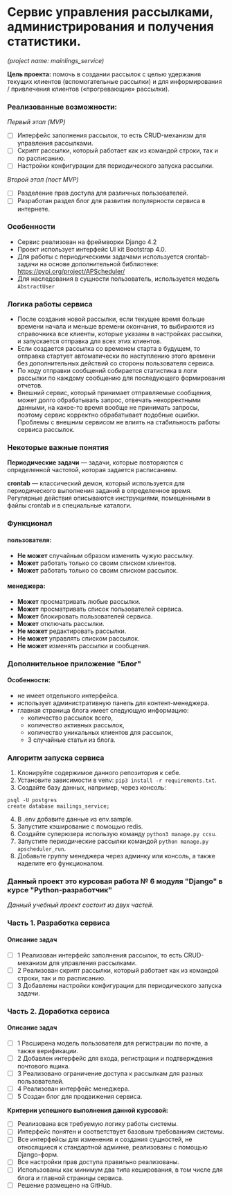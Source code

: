 # **Cервис управления рассылками, администрирования и получения статистики.**
_(project name: mainlings_service)_

**Цель проекта:** помочь в создании рассылок с целью удержания текущих клиентов (вспомогательные рассылки) и 
для информирования / привлечения клиентов («прогревающие» рассылки).


### Реализованные возможности:
_Первый этап (MVP)_
- [ ] Интерфейс заполнения рассылок, то есть CRUD-механизм для управления рассылками.
- [ ] Скрипт рассылки, который работает как из командой строки, так и по расписанию.
- [ ] Настройки конфигурации для периодического запуска рассылки.

_Второй этап (пост MVP)_
- [ ] Разделение прав доступа для различных пользователей.
- [ ] Разработан раздел блог для развития популярности сервиса в интернете.

### Особенности
- Сервис реализован на фреймворки Django 4.2 
- Проект использует интерфейс UI kit Bootstrap 4.0.
- Для работы с периодическими задачами используется crontab-задачи на основе дополнительной библиотеке: 
https://pypi.org/project/APScheduler/
- Для наследования в сущности пользователь, используется модель `AbstractUser`


### Логика работы сервиса
- После создания новой рассылки, если текущее время больше времени начала и меньше времени окончания, то выбираются
из справочника все клиенты, которые указаны в настройках рассылки, и запускается отправка для всех этих клиентов.
- Если создается рассылка со временем старта в будущем, то отправка стартует автоматически по наступлению этого времени 
без дополнительных действий со стороны пользователя сервиса.
- По ходу отправки сообщений собирается статистика в логи рассылки по каждому сообщению для последующего формирования 
отчетов.
- Внешний сервис, который принимает отправляемые сообщения, может долго обрабатывать запрос, отвечать некорректными 
данными, на какое-то время вообще не принимать запросы, поэтому сервис корректно обрабатывает подобные ошибки. 
Проблемы с внешним сервисом не влиять на стабильность работы сервиса рассылок.

### Некоторые важные понятия
**Периодические задачи** — задачи, которые повторяются с определенной частотой, которая задается расписанием.

**crontab** — классический демон, который используется для периодического выполнения заданий в определенное время. 
Регулярные действия описываются инструкциями, помещенными в файлы crontab и в специальные каталоги.

### Функционал
#### пользователя:
* **Не может** случайным образом изменить чужую рассылку.
* **Может** работать только со своим списком клиентов. 
* **Может** работать только со своим списком рассылок.
 
#### менеджера:
* **Может** просматривать любые рассылки.
* **Может** просматривать список пользователей сервиса.
* **Может** блокировать пользователей сервиса.
* **Может** отключать рассылки.
* **Не может** редактировать рассылки.
* **Не может** управлять списком рассылок.
* **Не может** изменять рассылки и сообщения.


### Дополнительное приложение "Блог"
#### Особенности:
- не имеет отдельного интерфейса. 
- использует административную панель для контент-менеджера.
- главная страница блога имеет следующую информацию:
  - количество рассылок всего,
  - количество активных рассылок,
  - количество уникальных клиентов для рассылок,
  - 3 случайные статьи из блога.


### Алгоритм запуска сервиса

1. Клонируйте содержимое данного репозитория к себе. 
2. Установите зависимости в venv: `pip3 install -r requirements.txt`.
3. Создайте базу данных, например, через консоль: 
```
psql -U postgres
create database mailings_service;
```
4. В .env добавите данные из env.sample.
5. Запустите кэширование с помощью redis.
6. Создайте суперюзера использую команду `python3 manage.py ccsu`.
7. Запустите периодические рассылки командой `python manage.py apscheduler_run`.
8. Добавьте группу менеджера через админку или консоль, а также наделите его функционалом.




### Данный проект это курсовая работа № 6 модуля "Django" в курсе "Python-разработчик" 
_Данный учебный проект состоит из двух частей._

### Часть 1. Разработка сервиса
#### Описание задач
- [ ] 1 Реализован интерфейс заполнения рассылок, то есть CRUD-механизм для управления рассылками.
- [ ] 2 Реализован скрипт рассылки, который работает как из командой строки, так и по расписанию.
- [ ] 3 Добавлены настройки конфигурации для периодического запуска задачи.

### Часть 2. Доработка сервиса
#### Описание задач
- [ ] 1 Расширена модель пользователя для регистрации по почте, а также верификации.
- [ ] 2 Добавлен интерфейс для входа, регистрации и подтверждения почтового ящика.
- [ ] 3 Реализовано ограничение доступа к рассылкам для разных пользователей.
- [ ] 4 Реализован интерфейс менеджера.
- [ ] 5 Создан блог для продвижения сервиса.

**Критерии успешного выполнения данной курсовой:**
- [ ] Реализована вся требуемую логику работы системы.
- [ ] Интерфейс понятен и соответствует базовым требованиям системы.
- [ ] Все интерфейсы для изменения и создания сущностей, не относящиеся к стандартной админке, реализованы с помощью 
Django-форм.
- [ ] Все настройки прав доступа правильно реализованы.
- [ ] Использованы как минимум два типа кеширования, в том числе для блога и главной страницы сервиса.
- [ ] Решение размещено на GitHub.
